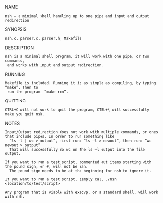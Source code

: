NAME
  
    nsh – a minimal shell handling up to one pipe and input and output redirection

SYNOPSIS

    nsh.c, parser.c, parser.h, Makefile

DESCRIPTION
  
    nsh is a minimal shell program, it will work with one pipe, or two commands, 
     and works with input and output redirection.

RUNNING
   
    Makefile is included. Running it is as simple as compiling, by typing “make”. Then to
     run the program, “make run”.

QUITTING
    
    CTRL+C will not work to quit the program, CTRL+\ will successfully make you quit nsh.

NOTES
    
    Input/Output redirection does not work with multiple commands, or ones that include pipes. In order to run something like 
      “ls –l | wc > output”, first run: “ls –l > newout”, then run: “wc newout > output”. 
      That will successfully do wc on the ls –l output into the file output.
  
    If you want to run a test script, commented out items starting with the pound sign, or #, will not be ran. 
      The pound sign needs to be at the beginning for nsh to ignore it.
  
    If you want to run a test script, simply call ./nsh <location/to/test/script>
  
    Any program that is viable with execvp, or a standard shell, will work with nsh. 
